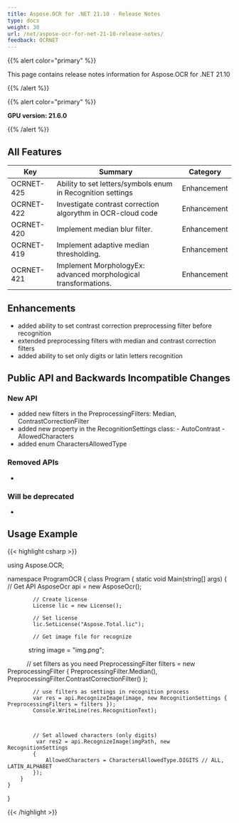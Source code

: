 ```yaml
---
title: Aspose.OCR for .NET 21.10 - Release Notes
type: docs
weight: 30
url: /net/aspose-ocr-for-net-21-10-release-notes/
feedback: OCRNET
---
```


{{% alert color="primary" %}}

This page contains release notes information for Aspose.OCR for .NET 21.10

{{% /alert %}}

{{% alert color="primary" %}}

**GPU version: 21.6.0**

{{% /alert %}}

## All Features

|Key|Summary|Category|
|---|---|---|
|OCRNET-425| Ability to set letters/symbols enum in Recognition settings |Enhancement|
|OCRNET-422| Investigate contrast correction algorythm in OCR-cloud code |Enhancement|
|OCRNET-420| Implement median blur filter. |Enhancement|
|OCRNET-419| Implement adaptive median thresholding. |Enhancement|
|OCRNET-421| Implement MorphologyEx: advanced morphological transformations. |Enhancement|


## Enhancements

- added ability to set contrast correction preprocessing filter before recognition
- extended preprocessing filters with median and contrast correction filters
- added ability to set only digits or latin letters recognition


## Public API and Backwards Incompatible Changes

### New API

- added new filters in the PreprocessingFilters: Median, ContrastCorrectionFilter
- added new property in the RecognitionSettings class:
        -  AutoContrast
        -  AllowedCharacters
- added enum CharactersAllowedType

### Removed APIs

-  

### Will be deprecated

-

## Usage Example

{{< highlight csharp >}}


using Aspose.OCR;

namespace ProgramOCR
{
    class Program
    {
        static void Main(string[] args)
        {
            // Get API
            AsposeOcr api = new AsposeOcr();

            // Create license
            License lic = new License();

            // Set license 
            lic.SetLicense("Aspose.Total.lic");

            // Get image file for recognize
            string image = "img.png";

            // set filters as you need
            PreprocessingFilter filters = new PreprocessingFilter
            {
                 PreprocessingFilter.Median(),
				 PreprocessingFilter.ContrastCorrectionFilter()
            };
			
            // use filters as settings in recognition process
            var res = api.RecognizeImage(image, new RecognitionSettings { PreprocessingFilters = filters });
            Console.WriteLine(res.RecognitionText);
			
			
					
			// Set allowed characters (only digits)
			 var res2 = api.RecognizeImage(imgPath, new RecognitionSettings
            {
                AllowedCharacters = CharactersAllowedType.DIGITS // ALL, LATIN_ALPHABET
            });
        }
    }
}
	
{{< /highlight >}}
